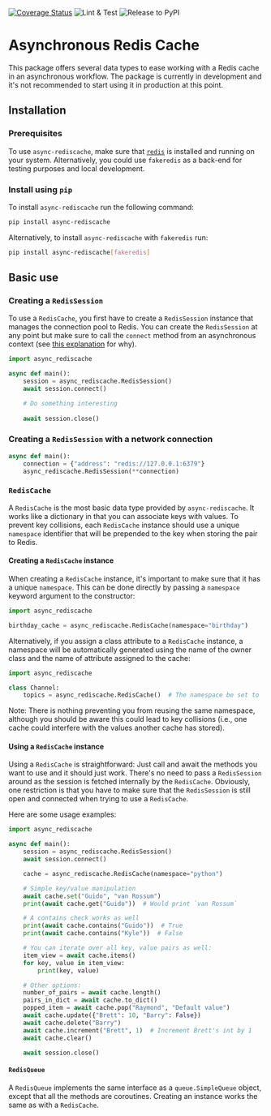 [![Coverage Status](https://coveralls.io/repos/github/SebastiaanZ/async-rediscache/badge.svg?branch=main)](https://coveralls.io/github/python-discord/async-rediscache?branch=main)
![Lint & Test](https://github.com/python-discord/SebastiaanZ/workflows/Lint%20&%20Test/badge.svg)
![Release to PyPI](https://github.com/python-discord/SebastiaanZ/workflows/Release%20to%20PyPI/badge.svg)

# Asynchronous Redis Cache
This package offers several data types to ease working with a Redis cache in an asynchronous workflow. The package is currently in development and it's not recommended to start using it in production at this point.

## Installation

### Prerequisites

To use `async-rediscache`, make sure that [`redis`](https://redis.io/download) is installed and running on your system. Alternatively, you could use `fakeredis` as a back-end for testing purposes and local development.

### Install using `pip`

To install `async-rediscache` run the following command:

```bash
pip install async-rediscache
```

Alternatively, to install `async-rediscache` with `fakeredis` run:

```bash
pip install async-rediscache[fakeredis]
```

## Basic use

### Creating a `RedisSession`
To use a `RedisCache`, you first have to create a `RedisSession` instance that manages the connection pool to Redis. You can create the `RedisSession` at any point but make sure to call the `connect` method from an asynchronous context (see [this explanation](https://docs.aiohttp.org/en/stable/faq.html#why-is-creating-a-clientsession-outside-of-an-event-loop-dangerous) for why).

```python
import async_rediscache

async def main():
    session = async_rediscache.RedisSession()
    await session.connect()

    # Do something interesting
    
    await session.close()
```

### Creating a `RedisSession` with a network connection

```python
async def main():
    connection = {"address": "redis://127.0.0.1:6379"}
    async_rediscache.RedisSession(**connection)
```
### `RedisCache`

A `RedisCache` is the most basic data type provided by `async-rediscache`. It works like a dictionary in that you can associate keys with values. To prevent key collisions, each `RedisCache` instance should use a unique `namespace` identifier that will be prepended to the key when storing the pair to Redis.

#### Creating a `RedisCache` instance

When creating a `RedisCache` instance, it's important to make sure that it has a unique `namespace`. This can be done directly by passing a `namespace` keyword argument to the constructor:

```python
import async_rediscache

birthday_cache = async_rediscache.RedisCache(namespace="birthday")
```

Alternatively, if you assign a class attribute to a `RedisCache` instance, a namespace will be automatically generated using the name of the owner class and the name of attribute assigned to the cache:

```python
import async_rediscache

class Channel:
    topics = async_rediscache.RedisCache()  # The namespace be set to `"Channel.topics"`
```

Note: There is nothing preventing you from reusing the same namespace, although you should be aware this could lead to key collisions (i.e., one cache could interfere with the values another cache has stored).

#### Using a `RedisCache` instance

Using a `RedisCache` is straightforward: Just call and await the methods you want to use and it should just work. There's no need to pass a `RedisSession` around as the session is fetched internally by the `RedisCache`. Obviously, one restriction is that you have to make sure that the `RedisSession` is still open and connected when trying to use a `RedisCache`.

Here are some usage examples:

```python
import async_rediscache

async def main():
    session = async_rediscache.RedisSession()
    await session.connect()

    cache = async_rediscache.RedisCache(namespace="python")

    # Simple key/value manipulation
    await cache.set("Guido", "van Rossum")
    print(await cache.get("Guido"))  # Would print `van Rossum`

    # A contains check works as well
    print(await cache.contains("Guido"))  # True
    print(await cache.contains("Kyle"))  # False

    # You can iterate over all key, value pairs as well:
    item_view = await cache.items()
    for key, value in item_view:
        print(key, value)

    # Other options:
    number_of_pairs = await cache.length()
    pairs_in_dict = await cache.to_dict()
    popped_item = await cache.pop("Raymond", "Default value")
    await cache.update({"Brett": 10, "Barry": False})
    await cache.delete("Barry")
    await cache.increment("Brett", 1)  # Increment Brett's int by 1
    await cache.clear()

    await session.close()
```

#### `RedisQueue`

A `RedisQueue` implements the same interface as a `queue.SimpleQueue` object, except that all the methods are coroutines. Creating an instance works the same as with a `RedisCache`. 
